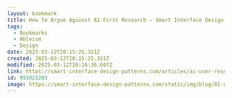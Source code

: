 ```yaml
---
layout: bookmark
title: How To Argue Against AI-First Research — Smart Interface Design Patterns
tags:
  - Bookmarks
  - Ableism
  - Design
date: 2025-03-12T20:15:25.321Z
created: 2025-03-12T20:15:25.321Z
modified: 2025-03-12T20:16:36.607Z
link: https://smart-interface-design-patterns.com/articles/ai-user-research/
id: 991021283
image: https://smart-interface-design-patterns.com/static/img/blog/AI-user-research/triangulate-linear-customer-journeys.jpg
---
```

